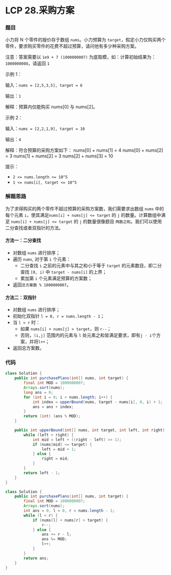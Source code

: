 # LCP 28.采购方案

### 题目

小力将 N 个零件的报价存于数组 `nums`。小力预算为 `target`，假定小力仅购买两个零件，要求购买零件的花费不超过预算，请问他有多少种采购方案。

注意：答案需要以 `1e9 + 7 (1000000007)` 为底取模，如：计算初始结果为：`1000000008`，请返回 `1`

示例 1：

输入：`nums = [2,5,3,5], target = 6`

输出：`1`

解释：预算内仅能购买 nums[0] 与 nums[2]。

示例 2：

输入：`nums = [2,2,1,9], target = 10`

输出：`4`

解释：符合预算的采购方案如下：
nums[0] + nums[1] = 4
nums[0] + nums[2] = 3
nums[1] + nums[2] = 3
nums[2] + nums[3] = 10

提示：

- `2 <= nums.length <= 10^5`
- `1 <= nums[i], target <= 10^5`

### 解题思路

为了求得购买的两个零件不超过预算的采购方案数，我们需要求出数组 `nums` 中的每个元素 `i`，使其满足`nums[i] + nums[j] <= target` 的 `j` 的数量。计算数组中满足 `nums[i] + nums[j] <= target` 的 `j` 的数量很像题目 `两数之和`。我们可以使用二分查找或者双指针的方法。

#### 方法一：二分查找

- 对数组 `nums` 进行排序；
- 遍历 `nums`, 对于第 `i` 个元素：
    - 二分查找 `i` 之前的元素中与其之和小于等于 `target` 的元素数目，即二分查找 `[0, i)` 中 `target - nums[i]` 的上界；
    - 累加第 `i` 个元素满足预算的方案数；
- 返回`总方案数 % 1000000007`。

#### 方法二：双指针

- 对数组 `nums` 进行排序；
- 初始化双指针 `l = 0, r = nums.length - 1`；
- 当 `l < r` 时：
    - 如果 `nums[i] + nums[j] > target`，则 `r--`；
    - 否则，`(i,j]` 范围内的元素与 `l` 处元素之和皆满足要求，即有`j - i`个方案，并将`l++`； 
- 返回总方案数。

### 代码

```java
class Solution {
    public int purchasePlans(int[] nums, int target) {
        final int MOD = 1000000007;
        Arrays.sort(nums);
        long ans = 0;
        for (int i = 0; i < nums.length; i++) {
            int index = upperBound(nums, target - nums[i], 0, i) + 1;
            ans = ans + index;
        }
        return (int) (ans % MOD);
    }

    public int upperBound(int[] nums, int target, int left, int right) {
        while (left < right) {
            int mid = left + ((right - left) >> 1);
            if (nums[mid] <= target) {
                left = mid + 1;
            } else {
                right = mid;
            }
        }
        return left - 1;
    }
}
```

```java
class Solution {
    public int purchasePlans(int[] nums, int target) {
        final int MOD = 1000000007;
        Arrays.sort(nums);
        int ans = 0, l = 0, r = nums.length - 1;
        while (l < r) {
            if (nums[l] + nums[r] > target) {
                r--;
            } else {
                ans += r - l;
                ans %= MOD;
                l++;
            }
        }
        return ans;
    }
}
```

